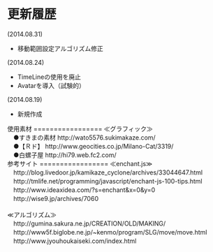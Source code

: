更新履歴
=================
(2014.08.31)
<ul>
<li>移動範囲設定アルゴリズム修正</li>
</ul>(2014.08.24)
<ul>
<li>TimeLineの使用を廃止</li>
<li>Avatarを導入（試験的）</li>
</ul>
(2014.08.19)
<ul>
<li>新規作成</li>
</ul>
使用素材
=================
≪グラフィック≫<br>
　●すきまの素材	http://wato5576.sukimakaze.com/<br>
　●【Ｒド】		http://www.geocities.co.jp/Milano-Cat/3319/<br>
　●白螺子屋		http://hi79.web.fc2.com/<br>
参考サイト
=================
≪enchant.js≫<br>
　http://blog.livedoor.jp/kamikaze_cyclone/archives/33044647.html<br>
　http://tmlife.net/programming/javascript/enchant-js-100-tips.html<br>
　http://www.ideaxidea.com/?s=enchant&x=0&y=0<br>
　http://wise9.jp/archives/7060<br>
<br>
≪アルゴリズム≫<br>
　http://gumina.sakura.ne.jp/CREATION/OLD/MAKING/<br>
　http://www5f.biglobe.ne.jp/~kenmo/program/SLG/move/move.html<br>
　http://www.jyouhoukaiseki.com/index.html<br>
